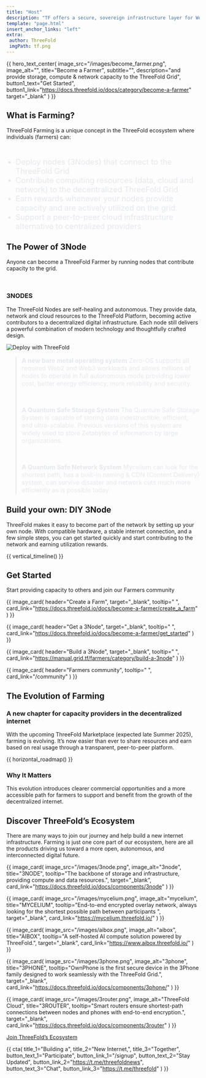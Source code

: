 ```yaml
---
title: "Host"
description: "TF offers a secure, sovereign infrastructure layer for Web4, delivering unparalleled scalability, incorruptible and permanent data storage, AI and Web2/Web3/Edge compatibility, and 100% uptime for a resilient digital future." # quotation marks to allow colons where used
template: "page.html"
insert_anchor_links: "left"
extra:
 author: ThreeFold
 imgPath: tf.png
---
```


<!-- section 1 (Become a Farmer) -->

{{ hero_text_center(
    image_src="/images/become_farmer.png",
    image_alt="",
    title="Become a Farmer",
    subtitle="",
    description="and provide storage, compute & network capacity to the ThreeFold Grid",
    button1_text="Get Started",
    button1_link="https://docs.threefold.io/docs/category/become-a-farmer"
    target="_blank"
) }}

<!-- ------------------------------------------------------------------------------------- -->

<!--section 2 (What is Farming)-->

<div class="lg:pb-24 pb-12 mx-auto max-w-7xl px-4 lg:px-8">

## What is Farming?

ThreeFold Farming is a unique concept in the ThreeFold ecosystem where individuals (farmers) can:

<br>
 
- Deploy nodes (3Nodes) that connect to the ThreeFold Grid
- Contribute computing resources (data, cloud and network) to the decentralized ThreeFold Grid
- Earn rewards whenever your nodes provide capacity and are actively utilized on the grid.
- Support a peer-to-peer cloud infrastructure alternative to centralized providers

</div>
</div>

<!-- ------------------------------------------------------------------------------------- -->

<!-- section 3 (The Power of 3Node ) -->

<div class="lg:py-24 py-12 px-4 lg:px-8">
<div class="container max-w-7xl mx-auto">

## The Power of 3Node 

Anyone can become a ThreeFold Farmer by running nodes that contribute capacity to the grid. 

<br>

### **3NODES**

The ThreeFold Nodes are self-healing and autonomous. They provide data, network and cloud resources to the ThreeFold Platform, becoming active contributors to a decentralized digital infrastructure. 
Each node still delivers a powerful combination of modern technology and thoughtfully crafted design.


<div class="flex flex-col lg:flex-row justify-center items-center my-6 lg:my-10">

<div class="w-60 px-6 grayscale mx-auto">

![Deploy with ThreeFold](/images/3node_big2.png)

</div>

<div class="node_text">
<blockquote class=" fade-in px-6">

**A new bare metal operating system**
Zero-OS supports all required Web2 and Web3 workloads and allows millions of nodes to operate in full autonomous mode providing lower cost, better energy efficiency, more reliability and security.

<br>

**A Quantum Safe Storage System**
The Quantum Safe Storage System is capable of storing data indestructible, efficient, and ultra-scalable. Previous versions of this system are widely used to store Zetabytes of information by large organizations.

<br>

**A Quantum Safe Network System**
Mycelium can look for the shortest path, has a built-in naming & CDN (Content Delivery) system, can survive disaster and network cuts much more efficiently as is possible today.

</blockquote>
</div>
</div>
</div>


<!-- ------------------------------------------------------------------------------------- -->

<!-- section 3 (The Power of 3Node ) -->

<div class="lg:py-24 py-12 px-4 lg:px-8">
<div class="container max-w-7xl mx-auto">

## Build your own: DIY 3Node

ThreeFold makes it easy to become part of the network by setting up your own node. With compatible hardware, a stable internet connection, and a few simple steps, you can get started quickly and start contributing to the network and earning utilization rewards.

<!-- <ol class="relative text-gray-500 border-s border-gray-200 dark:border-gray-700 dark:text-gray-400">                  
    <li class="mb-10 ms-6">            
        <h3 class="font-medium leading-tight">Create a Farm</h3>
        <p class="text-sm lg:text-base">Simply download the <a href="https://docs.threefold.io/docs/become-a-farmer/create_a_farm#download-the-app" class="text-white font-semibold">ThreeFold Connect App</a>, create an account and then create a farm.</p>
    </li>
    <li class="mb-10 ms-6">
        <h3 class="font-medium leading-tight">Create a Zero-OS bootstrap image</h3>
        <p class="text-sm lg:text-base">Download the Zero-OS bootstrap image and flash it to a USB drive using a tool like balenaEtcher.
</p>
    </li>
    <li class="mb-10 ms-6">
        <h3 class="font-medium leading-tight">Choose Your Hardware</h3>
        <p class="text-sm lg:text-base">Plug in the USB, power on your device, and follow the setup instructions.</p>
    </li>
    <li class="mb-10 ms-6">
        <h3 class="font-medium leading-tight">Register Your Node</h3>
        <p class="text-sm">Once it’s running, register your node and assign it to your farm via the ThreeFold Connect App.</p>
    </li>
     <li class="mb-10 ms-6">
        <h3 class="font-medium leading-tight">Go Live</h3>
        <p class="text-sm">After it’s connected, list your node on the Marketplace and start sharing your capacity.</p>
    </li>
</ol>

<div class="mt-6 lg:mt-16 flex items-lefy justify-left">
        <a href="https://manual.grid.tf/farmers/category/build-a-3node" target="_black" class="fade-in rounded-2xl bg-white px-4 py-2 text-sm font-semibold text-black shadow-sm hover:bg-green hover:text-gray-800 focus-visible:outline focus-visible:outline-2 focus-visible:outline-offset-2">Step-by-Step Guide</a>
  </div> -->

{{ vertical_timeline() }}

</div>
</div>

<!----------------------------------------------------------------------------------------->

<!-- section 4 (Get Started) -->

<div class="lg:py-24  px-4 lg:px-8">
<div class="container max-w-7xl mx-auto">

## Get Started

Start providing capacity to others and join our Farmers community

<div class="max-w-7xl mt-16">
    <div class="flex lg:flex-row flex-col">
    
{{ image_card(
    header="Create a Farm",
    target="_blank",
    tooltip=" ",
    card_link="https://docs.threefold.io/docs/become-a-farmer/create_a_farm"
) }}

{{ image_card(
    header="Get a 3Node",
        target="_blank",
    tooltip=" ",
    card_link="https://docs.threefold.io/docs/become-a-farmer/get_started"
) }}

{{ image_card(
    header="Build a 3Node",
        target="_blank",
    tooltip=" ",
    card_link="https://manual.grid.tf/farmers/category/build-a-3node"
) }}

{{ image_card(
    header="Farmers community",
    tooltip=" ",
    card_link="/community"
) }}

</div>
</div>
</div>
</div>


<!----------------------------------------------------------------------------------------->

<!-- section 5 (The Evolution of Farming) -->

<div class="lg:py-24 py-12 px-4 lg:px-8">
<div class="container max-w-7xl mx-auto">

## The Evolution of Farming

### **A new chapter for capacity providers in the decentralized internet**

With the upcoming ThreeFold Marketplace (expected late Summer 2025), farming is evolving. 
It’s now easier than ever to share resources and earn based on real usage through a transparent, peer-to-peer platform.


{{ horizontal_roadmap() }}


### **Why It Matters** 

This evolution introduces clearer commercial opportunities and a more accessible path for farmers to support and benefit from the growth of the decentralized internet.

</div>
</div>

<!----------------------------------------------------------------------------------------->

<!-- section 6 (Discover ThreeFold’s Ecosystem) -->

<div class="lg:py-24 py-12 px-4 lg:px-8">
<div class="container max-w-7xl mx-auto">

## Discover ThreeFold’s Ecosystem

<div class="max-w-4xl">

There are many ways to join our journey and help build a new internet infrastructure. 
Farming is just one core part of our ecosystem, here are all the products driving us toward a more open, autonomous, and interconnected digital future.

</div>

<div class="max-w-7xl mx-4 md:mx-10 lg:mx-20 mt-16 xl:mx-auto">
    <div class="flex lg:flex-row flex-col">

{{ image_card(
    image_src="/images/3node.png",
    image_alt="3node",
    title="3NODE",
    tooltip="The backbone of storage and infrastructure, providing compute and data resources.",
    target="_blank",
    card_link="https://docs.threefold.io/docs/components/3node"
) }}

{{ image_card(
    image_src="/images/mycelium.png",
    image_alt="mycelium",
    title="MYCELIUM",
    tooltip="End-to-end encrypted overlay network, always looking for the shortest possible path between participants ",
    target="_blank",
    card_link="https://mycelium.threefold.io/"
) }}

{{ image_card(
    image_src="/images/aibox.png",
    image_alt="aibox",
    title="AIBOX",
    tooltip="A self-hosted AI compute solution powered by ThreeFold.",
    target="_blank",
    card_link="https://www.aibox.threefold.io/"
) }}

{{ image_card(
    image_src="/images/3phone.png",
    image_alt="3phone",
    title="3PHONE",
    tooltip="OwnPhone is the first secure device in the 3Phone family designed to work seamlessly with the ThreeFold Grid.",
    target="_blank",
    card_link="https://docs.threefold.io/docs/components/3phone/"
) }}

{{ image_card(
    image_src="/images/3router.png",
    image_alt="ThreeFold Cloud",
    title="3ROUTER",
    tooltip="Smart routers ensure shortest-path connections between nodes and phones with end-to-end encryption.",
    target="_blank",
    card_link="https://docs.threefold.io/docs/components/3router"
) }}
</div>
</div>

<div class="mt-6 lg:mt-10 flex items-center justify-center gap-x-6">
        <a href="/signup" target="_black" class="fade-in rounded-2xl bg-white px-4 py-2 text-sm font-semibold text-black shadow-sm hover:bg-green hover:text-gray-800 focus-visible:outline focus-visible:outline-2 focus-visible:outline-offset-2">Join ThreeFold’s Ecosystem</a>
  </div>
</div>
</div>

<!----------------------------------------------------------------------------------------->

<!-- section 6 Cta -->

{{ cta(
    title_1="Building a",
    title_2="New Internet,",
    title_3="Together",  
    button_text_1="Participate",
    button_link_1="/signup",
    button_text_2="Stay Updated",
    button_link_2="https://t.me/threefoldnews",
    button_text_3="Chat",
    button_link_3="https://t.me/threefold"
) }}


<style>
  ul li {
    color:rgb(229 231 235);
    font-size: 1.25rem;
  }
  .blockquote::before {
        content: open-quote;
        font-size: 4rem;
        position: absolute;
        top: -1rem;
        left: -1rem;
        color: #8d1212;
    }

.node_text p {
    font-size: 1rem !important;
    color: rgb(229 231 235);
}

   .gradient-bar {    /* equivalent to h-12 */
    background-image: linear-gradient(to right, #000000, #9ca3af); /* black to gray-400 */
  }
</style>








